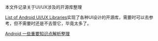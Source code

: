 本文件记录关于UI/UX涉及的开源库整理

[List of Android UI/UX Libraries](https://github.com/wasabeef/awesome-android-ui)实现了各种UI设计的开源库，需要时可以去参考，但不需要时还是不去管它，毕竟太多了。


[Android 一些重要知识点解析整理](https://github.com/FX-Max/Point-of-Android)